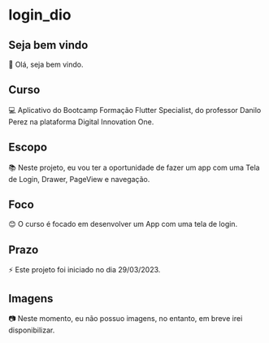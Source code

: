 # login_dio

## Seja bem vindo

👋 Olá, seja bem vindo.

## Curso

💻 Aplicativo do Bootcamp Formação Flutter Specialist, do professor Danilo Perez na plataforma Digital Innovation One.

## Escopo

📚 Neste projeto, eu vou ter a oportunidade de fazer um app com uma Tela de Login, Drawer, PageView e navegação.

## Foco

😊 O curso é focado em desenvolver um App com uma tela de login.

## Prazo

⚡ Este projeto foi iniciado no dia 29/03/2023.

## Imagens

:camera: Neste momento, eu não possuo imagens, no entanto, em breve irei disponibilizar.
